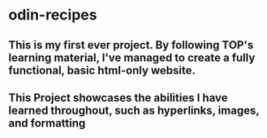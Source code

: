 # odin-recipes

## This is my first ever project. By following TOP's learning material, I've managed to create a fully functional, basic html-only website.
## This Project showcases the abilities I have learned throughout, such as hyperlinks, images, and formatting
